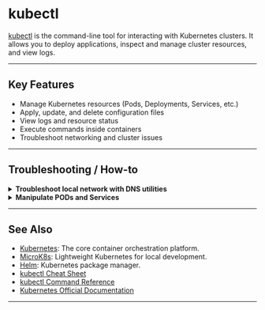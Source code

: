 # kubectl

[kubectl](https://kubernetes.io/docs/reference/kubectl/) is the command-line tool for interacting with Kubernetes clusters. It allows you to deploy applications, inspect and manage cluster resources, and view logs.

---

## Key Features

- Manage Kubernetes resources (Pods, Deployments, Services, etc.)
- Apply, update, and delete configuration files
- View logs and resource status
- Execute commands inside containers
- Troubleshoot networking and cluster issues

---

## Troubleshooting / How-to

<details>
<summary><strong>Troubleshoot local network with DNS utilities</strong></summary>

**[Run on host terminal]**

- **Debian-based debug pod:**
  ```shell
  kubectl run -i --tty debian-debug-pod --image=debian --rm --restart=Never -- bash
  ```
- **Ubuntu-based debug pod (alternative):**
  ```shell
  kubectl run -i --tty ubuntu-debug-pod --image=ubuntu --rm --restart=Never -- bash
  ```
  > ?? **Tip:** The Ubuntu image may require you to install troubleshooting tools (like curl, dnsutils, iproute2) after starting the pod, just as with Debian. Use `apt-get update && apt-get install -y dnsutils curl iproute2` inside the pod.

**[Run inside debug pod]**
```sh
apt-get update && apt-get install -y dnsutils curl iproute2

# Check your network configuration
ip addr
ip route

# Find your search domain (from /etc/resolv.conf)
grep '^search' /etc/resolv.conf

# Use nslookup to resolve a local domain
nslookup <local-domain>

# Use curl to test access to a local URL
curl http://<local-url>

# Use curl to connect to another pod by its service name (example: my-service in the same namespace)
curl http://my-service:8080
# Or, using the full cluster DNS name (example: my-service in namespace 'foo')
curl http://my-service.foo.svc.cluster.local:8080
```

**[Run on host terminal]**
You can list all available services in your namespace with:
```shell
kubectl get services
```

This allows you to use tools like `nslookup`, `dig`, `host`, `curl`, and `ip` for DNS and network troubleshooting inside your cluster.

**If you want to enter an existing pod:**
**[Run on host terminal]**
1. Find the running pod name:
   ```shell
   kubectl get pods
   ```
2. Re-enter the pod with:
   ```shell
   kubectl exec -it <debug-pod-name> -- bash
   ```
   > ?? **Tip:** Replace `<debug-pod-name>` with either `debian-debug-pod` or `ubuntu-debug-pod` depending on which pod you started.

**Check if CoreDNS pods are running:**
**[Run on host terminal]**
```shell
kubectl get pods -n kube-system -l k8s-app=kube-dns
```
Ensure that the CoreDNS pods are up and running in the `kube-system` namespace.

**Check CoreDNS logs for warnings or errors:**
**[Run on host terminal]**
```shell
kubectl logs -n kube-system -l k8s-app=kube-dns
```
> If you see repeated warnings like:
> `[WARNING] No files matching import glob pattern: custom/*.override`
> `[WARNING] No files matching import glob pattern: custom/*.server`
> These indicate that CoreDNS is trying to import custom configuration files that do not exist. This is usually harmless unless you expect custom DNS overrides or server configs. If you do not use these customizations, you can ignore these warnings. If you expect custom DNS behavior, check your CoreDNS ConfigMap for missing or misconfigured import statements.

</details>

<details>
<summary><strong>Manipulate PODs and Services</strong></summary>

**[Run on host terminal]**

- List all pods in the current namespace:
  ```shell
  kubectl get pods
  ```

- List all pods in a specific namespace:
  ```shell
  kubectl get pods -n <namespace>
  ```

- Stop (delete) a pod by name:
  ```shell
  kubectl delete pod <pod-name>
  ```

- Enter an existing pod with an interactive shell:
  ```shell
  kubectl exec -it <pod-name> -- bash
  ```
  If the pod does not have bash, you can try:
  ```shell
  kubectl exec -it <pod-name> -- sh
  ```

- Show environment variables of a pod (using env command inside the pod):
  ```shell
  kubectl exec <pod-name> -- printenv
  ```
  Or, for a specific container in a pod:
  ```shell
  kubectl exec <pod-name> -c <container-name> -- printenv
  ```

- Describe a pod (detailed information including environment variables, events, any error in case the pode container does not start, and more):
  ```shell
  kubectl describe pod <pod-name>
  ```

Replace `<namespace>`, `<pod-name>`, and `<container-name>` with your actual namespace, pod, and container names.

</details>


---

## See Also

- [Kubernetes](./kubernetes.md): The core container orchestration platform.
- [MicroK8s](./microk8s.md): Lightweight Kubernetes for local development.
- [Helm](./helm.md): Kubernetes package manager.
- [kubectl Cheat Sheet](https://kubernetes.io/docs/reference/kubectl/cheatsheet/)
- [kubectl Command Reference](https://kubernetes.io/docs/reference/generated/kubectl/kubectl-commands)
- [Kubernetes Official Documentation](https://kubernetes.io/docs/)

---
